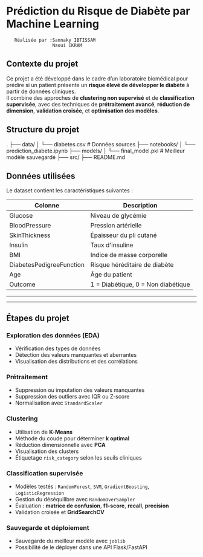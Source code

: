 #  Prédiction du Risque de Diabète par Machine Learning
       Réalisée par :Sannaky IBTISSAM
                     Naoui IKRAM

##  Contexte du projet
Ce projet a été développé dans le cadre d’un laboratoire biomédical pour prédire si un patient présente un **risque élevé de développer le diabète** à partir de données cliniques.  
Il combine des approches de **clustering non supervisé** et de **classification supervisée**, avec des techniques de **prétraitement avancé**, **réduction de dimension**, **validation croisée**, et **optimisation des modèles**.



##  Structure du projet

.
├── data/
│ └── diabetes.csv # Données sources
├── notebooks/
│ └── prediction_diabete.ipynb
├── models/
│ └── final_model.pkl # Meilleur modèle sauvegardé
├── src/
├── README.md 





##  Données utilisées

Le dataset contient les caractéristiques suivantes :

| Colonne                  | Description                                        |
|--------------------------|----------------------------------------------------|
| Glucose                  | Niveau de glycémie                                 |
| BloodPressure            | Pression artérielle                                |
| SkinThickness            | Épaisseur du pli cutané                            |
| Insulin                  | Taux d'insuline                                    |
| BMI                      | Indice de masse corporelle                         |
| DiabetesPedigreeFunction| Risque héréditaire de diabète                       |
| Age                      | Âge du patient                                     |
| Outcome                  | 1 = Diabétique, 0 = Non diabétique                 |
---------------------------------------------------------------------------------

---

##  Étapes du projet

###  Exploration des données (EDA)
- Vérification des types de données
- Détection des valeurs manquantes et aberrantes
- Visualisation des distributions et des corrélations

###  Prétraitement
- Suppression ou imputation des valeurs manquantes
- Suppression des outliers avec IQR ou Z-score
- Normalisation avec `StandardScaler`

###  Clustering
- Utilisation de **K-Means**
- Méthode du coude pour déterminer **k optimal**
- Réduction dimensionnelle avec **PCA**
- Visualisation des clusters
- Étiquetage `risk_category` selon les seuils cliniques

###  Classification supervisée
- Modèles testés : `RandomForest`, `SVM`, `GradientBoosting`, `LogisticRegression`
- Gestion du déséquilibre avec `RandomOverSampler`
- Évaluation : **matrice de confusion**, **f1-score**, **recall**, **precision**
- Validation croisée et **GridSearchCV**

###  Sauvegarde et déploiement
- Sauvegarde du meilleur modèle avec `joblib`
- Possibilité de le déployer dans une API Flask/FastAPI



